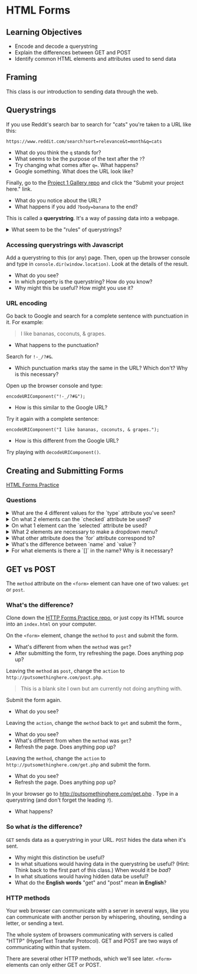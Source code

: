 # HTML Forms

## Learning Objectives

- Encode and decode a querystring
- Explain the differences between GET and POST
- Identify common HTML elements and attributes used to send data

## Framing

This class is our introduction to sending data through the web.

## Querystrings

If you use Reddit's search bar to search for "cats" you're taken to a URL like this:

```
https://www.reddit.com/search?sort=relevance&t=month&q=cats
```

- What do you think the `q` stands for?
- What seems to be the purpose of the text after the `?`?
- Try changing what comes after `q=`. What happens?
- Google something. What does the URL look like?

Finally, go to the [Project 1 Gallery repo](https://github.com/ga-dc/project1-gallery) and click the "Submit your project here." link.

- What do you notice about the URL?
- What happens if you add `?body=banana` to the end?

This is called a **querystring**. It's a way of passing data into a webpage.

<details>
<summary>What seem to be the "rules" of querystrings?</summary>

They are `key=value` pairs, separated by `&`, following a `?`, and are the last part of the URL.
</details>

### Accessing querystrings with Javascript

Add a querystring to this (or any) page. Then, open up the browser console and type in `console.dir(window.location)`. Look at the details of the result.

- What do you see?
- In which property is the querystring? How do you know?
- Why might this be useful? How might you use it?

### URL encoding

Go back to Google and search for a complete sentence with punctuation in it. For example:

> I like bananas, coconuts, & grapes.

- What happens to the punctuation?

Search for `!-_/?#&`.

- Which punctuation marks stay the same in the URL? Which don't? Why is this necessary?

Open up the browser console and type:

```
encodeURIComponent("!-_/?#&");
```

- How is this similar to the Google URL?

Try it again with a complete sentence:

```
encodeURIComponent("I like bananas, coconuts, & grapes.");
```

- How is this different from the Google URL?

<!-- The spaces are percent-encoded -->

Try playing with `decodeURIComponent()`.

## Creating and Submitting Forms

[HTML Forms Practice](http://ga-wdi-exercises.github.io/html-forms-practice/index.html)

### Questions

<details>
<summary>What are the 4 different values for the `type` attribute you've seen?</summary>
`radio`, `checkbox`, `text`, `submit`
</details>

<details>
<summary>On what 2 elements can the `checked` attribute be used?</summary>
`input type="radio"`, `input type="checkbox"`
</details>

<details>
<summary>On what 1 element can the `selected` attribute be used?</summary>
`<option>`
</details>

<details>
<summary>What 2 elements are necessary to make a dropdown menu?</summary>
`<select>` and `<option>`
</details>

<details>
<summary>What other attribute does the `for` attribute correspond to?</summary>
The value of `for` must be the ID of an element.
</details>

<details>
<summary>What's the difference between `name` and `value`?</summary>
When you submit a form, the data is sent as key/value pairs. `name` is the key. For instance, if you submit a form with `<input name="color" value="red" />` the data will contain `color=red`.
</details>

<details>
<summary>For what elements is there a `[]` in the name? Why is it necessary?</summary>
The elements that allow multiple answers for one field have `[]`. This is array notation, because the elements have an array of values.
</details>

## GET vs POST

The `method` attribute on the `<form>` element can have one of two values: `get` or `post`.

### What's the difference?

Clone down the [HTTP Forms Practice repo](https://github.com/ga-wdi-exercises/html-forms-practice), or just copy its HTML source into an `index.html` on your computer.

On the `<form>` element, change the `method` to `post` and submit the form.

- What's different from when the `method` was `get`?
- After submitting the form, try refreshing the page. Does anything pop up?

Leaving the `method` as `post`, change the `action` to `http://putsomethinghere.com/post.php`.

> This is a blank site I own but am currently not doing anything with.

Submit the form again.

- What do you see?

Leaving the `action`, change the `method` back to `get` and submit the form.,

- What do you see?
- What's different from when the `method` was `get`?
- Refresh the page. Does anything pop up?

Leaving the `method`, change the `action` to `http://putsomethinghere.com/get.php` and submit the form.

- What do you see?
- Refresh the page. Does anything pop up?

In your browser go to http://putsomethinghere.com/get.php . Type in a querystring (and don't forget the leading `?`).

- What happens?

### So what *is* the difference?

`GET` sends data as a querystring in your URL. `POST` hides the data when it's sent.

- Why might this distinction be useful?
- In what situations would having data in the querystring be useful? (Hint: Think back to the first part of this class.) When would it be *bad*?
- In what situations would having hidden data be useful?
- What do the **English words** "get" and "post" mean **in English**?

### HTTP methods

Your web browser can communicate with a server in several ways, like you can communicate with another person by whispering, shouting, sending a letter, or sending a text.

The whole system of browsers communicating with servers is called "HTTP" (HyperText Transfer Protocol). GET and POST are two ways of communicating within that system.

There are several other HTTP methods, which we'll see later. `<form>` elements can only either GET or POST.
